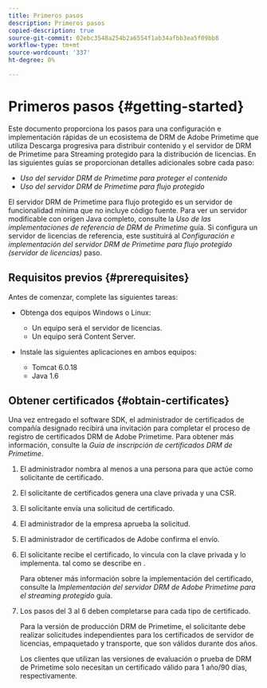 ```yaml
---
title: Primeros pasos
description: Primeros pasos
copied-description: true
source-git-commit: 02ebc3548a254b2a6554f1ab34afbb3ea5f09bb8
workflow-type: tm+mt
source-wordcount: '337'
ht-degree: 0%

---
```


# Primeros pasos {#getting-started}

Este documento proporciona los pasos para una configuración e implementación rápidas de un ecosistema de DRM de Adobe Primetime que utiliza Descarga progresiva para distribuir contenido y el servidor de DRM de Primetime para Streaming protegido para la distribución de licencias. En las siguientes guías se proporcionan detalles adicionales sobre cada paso:

* *Uso del servidor DRM de Primetime para proteger el contenido*
* *Uso del servidor DRM de Primetime para flujo protegido*

El servidor DRM de Primetime para flujo protegido es un servidor de funcionalidad mínima que no incluye código fuente. Para ver un servidor modificable con origen Java completo, consulte la *Uso de las implementaciones de referencia de DRM de Primetime* guía. Si configura un servidor de licencias de referencia, este sustituirá al *Configuración e implementación del servidor DRM de Primetime para flujo protegido (servidor de licencias)* paso.

## Requisitos previos {#prerequisites}

Antes de comenzar, complete las siguientes tareas:

* Obtenga dos equipos Windows o Linux:

   * Un equipo será el servidor de licencias.
   * Un equipo será Content Server.

* Instale las siguientes aplicaciones en ambos equipos:

   * Tomcat 6.0.18
   * Java 1.6

## Obtener certificados {#obtain-certificates}

Una vez entregado el software SDK, el administrador de certificados de compañía designado recibirá una invitación para completar el proceso de registro de certificados DRM de Adobe Primetime. Para obtener más información, consulte la *Guía de inscripción de certificados DRM de Primetime*.

1. El administrador nombra al menos a una persona para que actúe como solicitante de certificado.
1. El solicitante de certificados genera una clave privada y una CSR.
1. El solicitante envía una solicitud de certificado.
1. El administrador de la empresa aprueba la solicitud.
1. El administrador de certificados de Adobe confirma el envío.
1. El solicitante recibe el certificado, lo vincula con la clave privada y lo implementa. tal como se describe en .

   Para obtener más información sobre la implementación del certificado, consulte la *Implementación del servidor DRM de Adobe Primetime para el streaming protegido* guía.
1. Los pasos del 3 al 6 deben completarse para cada tipo de certificado.

   Para la versión de producción DRM de Primetime, el solicitante debe realizar solicitudes independientes para los certificados de servidor de licencias, empaquetado y transporte, que son válidos durante dos años.

   Los clientes que utilizan las versiones de evaluación o prueba de DRM de Primetime solo necesitan un certificado válido para 1 año/90 días, respectivamente.
